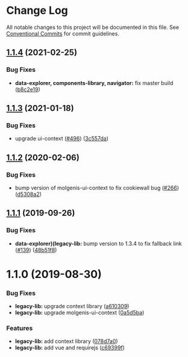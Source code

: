 # Change Log

All notable changes to this project will be documented in this file.
See [Conventional Commits](https://conventionalcommits.org) for commit guidelines.

## [1.1.4](https://github.com/molgenis/molgenis-frontend/compare/@molgenis-ui/legacy-lib@1.1.3...@molgenis-ui/legacy-lib@1.1.4) (2021-02-25)


### Bug Fixes

* **data-explorer, components-library, navigator:** fix master build ([b8c2e19](https://github.com/molgenis/molgenis-frontend/commit/b8c2e19ff04b1b859a4e41de28d7e852770ec883))





## [1.1.3](https://github.com/molgenis/molgenis-frontend/compare/@molgenis-ui/legacy-lib@1.1.2...@molgenis-ui/legacy-lib@1.1.3) (2021-01-18)


### Bug Fixes

* upgrade ui-context ([#496](https://github.com/molgenis/molgenis-frontend/issues/496)) ([3c557da](https://github.com/molgenis/molgenis-frontend/commit/3c557da))





## [1.1.2](https://github.com/molgenis/molgenis-frontend/compare/@molgenis-ui/legacy-lib@1.1.1...@molgenis-ui/legacy-lib@1.1.2) (2020-02-06)


### Bug Fixes

* bump version of molgenis-ui-context to fix cookiewall bug ([#266](https://github.com/molgenis/molgenis-frontend/issues/266)) ([d5308a2](https://github.com/molgenis/molgenis-frontend/commit/d5308a2))





## [1.1.1](https://github.com/molgenis/molgenis-frontend/compare/@molgenis-ui/legacy-lib@1.1.0...@molgenis-ui/legacy-lib@1.1.1) (2019-09-26)


### Bug Fixes

* **data-explorer)(legacy-lib:** bump version to 1.3.4 to fix fallback link ([#139](https://github.com/molgenis/molgenis-frontend/issues/139)) ([48b51f8](https://github.com/molgenis/molgenis-frontend/commit/48b51f8))





# 1.1.0 (2019-08-30)


### Bug Fixes

* **legacy-lib:** upgrade context library ([a610309](https://github.com/molgenis/molgenis-frontend/commit/a610309))
* **legacy-lib:** upgrade molgenis-ui-context ([0a5d5ba](https://github.com/molgenis/molgenis-frontend/commit/0a5d5ba))


### Features

* **legacy-lib:** add context library ([078d7a0](https://github.com/molgenis/molgenis-frontend/commit/078d7a0))
* **legacy-lib:** add vue and requirejs ([c69399f](https://github.com/molgenis/molgenis-frontend/commit/c69399f))
